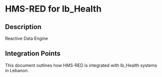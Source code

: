 # HMS-RED for lb_Health

## Description

Reactive Data Engine

## Integration Points

This document outlines how HMS-RED is integrated with lb_Health systems in Lebanon.
